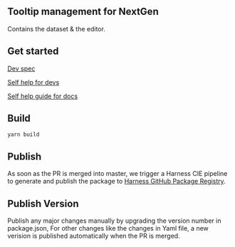 ## Tooltip management for NextGen

Contains the dataset & the editor.

## Get started

[Dev spec](https://harness.atlassian.net/wiki/spaces/CDNG/pages/1578598984/NG+Tooltips+design+spec)

[Self help for devs](https://harness.atlassian.net/wiki/spaces/CDNG/pages/1626800543/NG+Tooltips+-+self+help+for+devs)

[Self help guide for docs](https://harness.atlassian.net/wiki/spaces/CDNG/pages/1626144816/NG+Tooltip+Framework+-+self+help+guide+for+docs)

## Build

`yarn build`

## Publish

As soon as the PR is merged into master, we trigger a Harness CIE pipeline to generate and publish the package to [Harness GitHub Package Registry](https://github.com/orgs/wings-software/packages).

## Publish Version
Publish any major changes manually by upgrading the version number in package.json, For other changes like the changes in Yaml file, a new verision is published automatically when the PR is merged.
